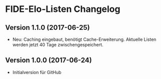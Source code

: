 # FIDE-Elo-Listen Changelog

## Version 1.1.0 (2017-06-25)

- Neu: Caching eingebaut, benötigt Cache-Erweiterung. Aktuelle Listen werden jetzt 40 Tage zwischengespeichert.

## Version 1.0.0 (2017-06-24)

- Initialversion für GitHub
